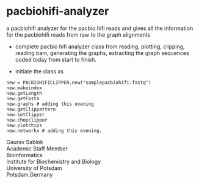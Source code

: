 # pacbiohifi-analyzer
a pacbiohifi analyzer for the pacbio hifi reads and gives all the information for the pacbiohifi reads from raw to the graph alignments

- complete pacbio hifi analyzer class from reading, plotting, clipping, reading bam, generating the graphs, extracting the graph sequences coded today from start to finish.

- initiate the class as 
```
new = PACBIOHIFICLIPPER.new("samplepacbiohifi.fastq")
new.makeindex
new.getLength
new.getFasta
new.graphs # adding this evening 
new.getClippattern
new.setClipper
new.chopclipper
new.plotchips
new.networkx # adding this evening.
```

Gaurav Sablok \
Academic Staff Member \
Bioinformatics \
Institute for Biochemistry and Biology \
University of Potsdam \
Potsdam,Germany


